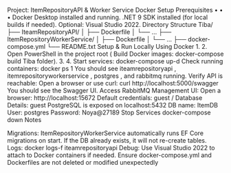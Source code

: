 Project: ItemRepositoryAPI & Worker Service
 Docker Setup
 Prerequisites
 • 
• 
• 
Docker Desktop installed and running.
 .NET 9 SDK installed (for local builds if needed).
 Optional: Visual Studio 2022.
 Directory Structure
 Tiba/
 ├── IteamRepositoryAPI/
 │   ├── Dockerfile
 │   └── ...
 ├── ItemRepositoryWorkerService/
 │   ├── Dockerfile
 │   └── ...
 ├── docker-compose.yml
 └── README.txt
 Setup & Run Locally Using Docker
 1. 
2. 
Open PowerShell in the project root (
 Build Docker images:
 docker-compose build
 Tiba folder).
 3. 
4. 
Start services:
 docker-compose up-d
 Check running containers:
 docker ps
 1
You should see 
iteamrepositoryapi , 
itemrepositoryworkerservice , 
postgres , and 
rabbitmq running. 
Verify API is reachable:
 Open a browser or use curl: 
curl http://localhost:5000/swagger
 You should see the Swagger UI.
 Access RabbitMQ Management UI:
 Open a browser: 
http://localhost:15672
 Default credentials: 
guest / 
Database Details:
 guest
 PostgreSQL is exposed on 
localhost:5432
 DB name: 
ItemDB
 User: 
postgres
 Password: 
Noya@27189
 Stop Services
 docker-compose down
 Notes

Migrations:
 ItemRepositoryWorkerService automatically runs EF Core migrations on start. If
 the DB already exists, it will not re-create tables.
 Logs:
 docker logs-f iteamrepositoryapi
 Debug: Use Visual Studio 2022 to attach to Docker containers if needed.
 Ensure 
docker-compose.yml and Dockerfiles are not deleted or modified unexpectedly

